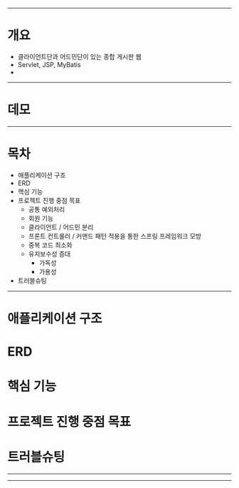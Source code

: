 ***
# 개요
* 클라이언트단과 어드민단이 있는 종합 게시판 웹
* Servlet, JSP, MyBatis
* 
***
# 데모
***
# 목차
* 애플리케이션 구조
* ERD
* 핵심 기능
* 프로젝트 진행 중점 목표
  * 공통 예외처리
  * 회원 기능
  * 클라이언트 / 어드민 분리
  * 프론트 컨트롤러 / 커맨드 패턴 적용을 통한 스프링 프레임워크 모방
  * 중복 코드 최소화
  * 유지보수성 증대
    * 가독성
    * 가용성
* 트러블슈팅
***
# 애플리케이션 구조
# ERD
# 핵심 기능
# 프로젝트 진행 중점 목표
# 트러블슈팅
***
***